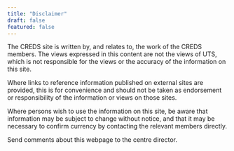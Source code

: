 ```yaml
---
title: "Disclaimer"
draft: false
featured: false
---
```


The CREDS site is written by, and relates to, the work of the CREDS members. The views expressed in this content are not the views of UTS, which is not responsible for the views or the accuracy of the information on this site. 

Where links to reference information published on external sites are provided, this is for convenience and should not be taken as endorsement or responsibility of the information or views on those sites.

Where persons wish to use the information on this site, be aware that information may be subject to change without notice, and that it may be necessary to confirm currency by contacting the relevant members directly.

Send comments about this webpage to the centre director.
